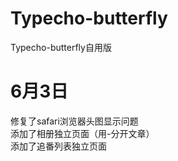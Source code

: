 # Typecho-butterfly
Typecho-butterfly自用版
# 6月3日
修复了safari浏览器头图显示问题<br>
添加了相册独立页面（用-分开文章）<br>
添加了追番列表独立页面<br>
